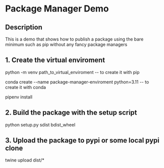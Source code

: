 # Package Manager Demo

## Description
This is a demo that shows how to publish a package using the bare minimum such as pip without any fancy package managers

## 1. Create the virtual enviroment
python -m venv path_to_virtual_enviroment -- to create it with pip

conda create --name package-manager-enviroment python=3.11  -- to create it with conda

pipenv install

## 2. Build the package with the setup script
python setup.py sdist bdist_wheel

## 3. Upload the package to pypi or some local pypi clone 
twine upload dist/*
